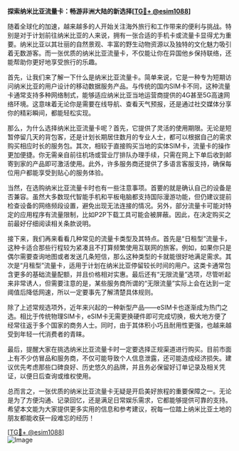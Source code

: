 **探索纳米比亚流量卡：畅游非洲大陆的新选择[[TG💪+ @esim1088](https://t.me/s/esim1088)]**

随着全球化的加速，越来越多的人开始关注海外旅行和工作带来的便利与挑战。特别是对于计划前往纳米比亚的人来说，拥有一张合适的手机卡或流量卡显得尤为重要。纳米比亚以其壮丽的自然景观、丰富的野生动物资源以及独特的文化魅力吸引着无数游客。而一张优质的纳米比亚流量卡，不仅能让你在异国他乡保持联络，还能帮助你更好地享受旅行的乐趣。

首先，让我们来了解一下什么是纳米比亚流量卡。简单来说，它是一种专为短期访问纳米比亚的用户设计的移动数据服务产品。与传统的国内SIM卡不同，这种流量卡通常支持多种网络制式，能够适应纳米比亚当地运营商提供的4G甚至5G高速网络环境。这意味着无论你是需要在线导航、查看天气预报，还是通过社交媒体分享你的精彩瞬间，都能轻松实现。

那么，为什么选择纳米比亚流量卡呢？首先，它提供了灵活的使用期限。无论是短暂停留几天的背包客，还是计划长期居住数月的专业人士，都可以根据自己的需求购买相应时长的服务包。其次，相较于直接购买当地的实体SIM卡，流量卡的操作更加便捷。你无需亲自前往机场或营业厅排队办理手续，只需在网上下单后收到邮寄到家的产品即可激活使用。此外，许多服务商还提供了多语言客服支持，确保每位用户都能享受到贴心的服务体验。

当然，在选购纳米比亚流量卡时也有一些注意事项。首要的就是确认自己的设备是否兼容。虽然大多数现代智能手机和平板电脑都支持国际漫游功能，但仍建议提前检查设备的网络频段设置，避免出现无法连接的情况。另外，部分流量卡可能对特定的应用程序有流量限制，比如P2P下载工具可能会被屏蔽。因此，在决定购买之前最好仔细阅读相关条款说明。

接下来，我们再来看看几种常见的流量卡类型及其特点。首先是“日租型”流量卡，这种卡适合那些行程较为紧凑且不打算频繁使用互联网的旅客。例如，如果你只是偶尔需要查询地图或者发送几条短信，那么这种类型的卡就能很好地满足需求。其次是“月租型”流量卡，适用于计划在纳米比亚停留较长时间的用户。这类卡通常包含更多的基础流量配额，并且价格相对实惠。最后还有“无限流量”选项，尽管听起来非常诱人，但需要注意的是，某些服务商所谓的“无限流量”实际上会在达到一定阈值后降低网速，所以一定要事先了解清楚具体规则。

除了上述常规选项外，近年来兴起的一种新型产品——eSIM卡也逐渐成为热门之选。相比于传统物理SIM卡，eSIM卡无需更换硬件即可完成切换，极大地方便了经常往返于多个国家的商务人士。同时，由于其体积小巧且耐用性更强，也越来越受到年轻一代消费者的青睐。

最后，提醒大家在挑选纳米比亚流量卡时一定要选择正规渠道进行购买。目前市面上有不少仿冒品和服务商，不仅可能导致个人信息泄露，还可能造成经济损失。建议优先考虑那些口碑良好、历史悠久的品牌，并且务必保留好订单记录及相关凭证，以便日后查询或维权使用。

总而言之，一张优质的纳米比亚流量卡无疑是开启美好旅程的重要保障之一。无论是为了方便沟通、记录回忆，还是满足日常娱乐需求，它都能够提供可靠的支持。希望本文能为大家提供更多实用的信息和参考建议，祝每一位踏上纳米比亚土地的朋友都能收获一段难忘的经历！

[[TG💪+ @esim1088](https://t.me/s/esim1088)]  
![Image](https://i.postimg.cc/4NQfJmqS/Snipaste-2025-05-13-00-14-12.png)